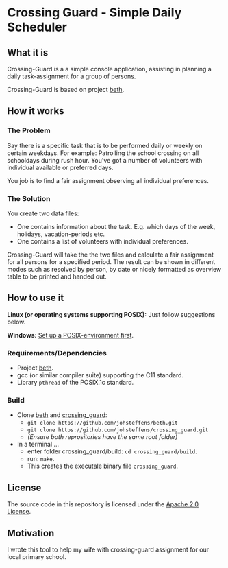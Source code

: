 # Crossing Guard - Simple Daily Scheduler

## What it is
Crossing-Guard is a a simple console application, assisting in planning a daily task-assignment for a group of persons.

Crossing-Guard is based on project [beth](https://github.com/johsteffens/beth).

## How it works

### The Problem
Say there is a specific task that is to be performed daily or weekly on certain weekdays. For example: Patrolling the school crossing on all schooldays during rush hour. You've got a number of volunteers with individual available or preferred days. 

You job is to find a fair assignment observing all individual preferences.

### The Solution
You create two data files:
   * One contains information about the task. E.g. which days of the week, holidays, vacation-periods etc.
   * One contains a list of volunteers with individual preferences.
   
Crossing-Guard will take the the two files and calculate a fair assignment for all persons for a specified period. The result can be shown in different modes such as resolved by person, by date or nicely formatted as overview table to be printed and handed out.

## How to use it
**Linux (or operating systems supporting POSIX):** Just follow suggestions below.

**Windows:** [Set up a POSIX-environment first](https://github.com/johsteffens/beth/wiki/Requirements#how-to-setup-a-posix-environment-for-beth-on-windows). 

### Requirements/Dependencies
   * Project [beth](https://github.com/johsteffens/beth).
   * gcc (or similar compiler suite) supporting the C11 standard.
   * Library `pthread` of the POSIX.1c standard.

### Build
   * Clone [beth](https://github.com/johsteffens/beth) and [crossing_guard](https://github.com/johsteffens/crossing_guard):
      * `git clone https://github.com/johsteffens/beth.git`
      * `git clone https://github.com/johsteffens/crossing_guard.git`
      * *(Ensure both reprositories have the same root folder)*
   * In a terminal ...
      * enter folder crossing_guard/build: `cd crossing_guard/build`.
      * run: `make`. 
      * This creates the executale binary file `crossing_guard`.

## License
The source code in this repository is licensed under the [Apache 2.0 License](https://github.com/johsteffens/crossing_guard/blob/master/LICENSE).

## Motivation

I wrote this tool to help my wife with crossing-guard assignment for our local primary school.
